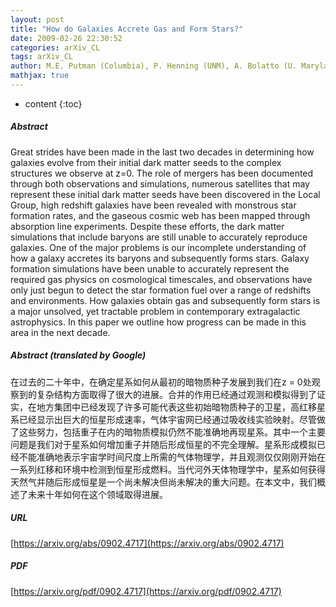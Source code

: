 ```yaml
---
layout: post
title: "How do Galaxies Accrete Gas and Form Stars?"
date: 2009-02-26 22:30:52
categories: arXiv_CL
tags: arXiv_CL
author: M.E. Putman (Columbia), P. Henning (UNM), A. Bolatto (U. Maryland), D. Keres (Harvard), D.J. Pisano (WVU/NRAO), J. Rosenberg (George Mason U.), F. Bigiel (UC-Berkeley), G. Bryan (Columbia), D. Calzetti (U. Mass), C. Carilli (NRAO), J. Charlton (PSU), H.-W. Chen (U. Chicago), J. Darling (U. Colorado), S. Gibson (W. Kentucky), N. Gnedin (FNAL), O. Gnedin (U. Michigan), F. Heitsch (U. Michigan), D. Hunter (Lowell), S. Kannappan (UNC), M. Krumholz (UC-Santa Cruz), A. Lazarian (U. Wisconsin), J. Lazio (NRL), A. Leroy (MPIA), F.J. Lockman (NRAO), M. Mac Low (AMNH), A. Maller (CUNY), G. Meurer (JHU), K. O'Neil (NRAO), J. Ostriker (Princeton), J.E.G. Peek (UCB), J.X. Prochaska (UC-Santa Cruz), R. Rand (UNM), B. Robertson (U. Chicago), D. Schiminovich (Columbia), J. Simon (Carnegie), S. Stanimirovic (UW-Madison),  et al. (9 additional authors not shown)
mathjax: true
---
```


* content
{:toc}

##### Abstract
Great strides have been made in the last two decades in determining how galaxies evolve from their initial dark matter seeds to the complex structures we observe at z=0. The role of mergers has been documented through both observations and simulations, numerous satellites that may represent these initial dark matter seeds have been discovered in the Local Group, high redshift galaxies have been revealed with monstrous star formation rates, and the gaseous cosmic web has been mapped through absorption line experiments. Despite these efforts, the dark matter simulations that include baryons are still unable to accurately reproduce galaxies. One of the major problems is our incomplete understanding of how a galaxy accretes its baryons and subsequently forms stars. Galaxy formation simulations have been unable to accurately represent the required gas physics on cosmological timescales, and observations have only just begun to detect the star formation fuel over a range of redshifts and environments. How galaxies obtain gas and subsequently form stars is a major unsolved, yet tractable problem in contemporary extragalactic astrophysics. In this paper we outline how progress can be made in this area in the next decade.

##### Abstract (translated by Google)
在过去的二十年中，在确定星系如何从最初的暗物质种子发展到我们在z = 0处观察到的复杂结构方面取得了很大的进展。合并的作用已经通过观测和模拟得到了证实，在地方集团中已经发现了许多可能代表这些初始暗物质种子的卫星，高红移星系已经显示出巨大的恒星形成速率，气体宇宙网已经通过吸收线实验映射。尽管做了这些努力，包括重子在内的暗物质模拟仍然不能准确地再现星系。其中一个主要问题是我们对于星系如何增加重子并随后形成恒星的不完全理解。星系形成模拟已经不能准确地表示宇宙学时间尺度上所需的气体物理学，并且观测仅仅刚刚开始在一系列红移和环境中检测到恒星形成燃料。当代河外天体物理学中，星系如何获得天然气并随后形成恒星是一个尚未解决但尚未解决的重大问题。在本文中，我们概述了未来十年如何在这个领域取得进展。

##### URL
[https://arxiv.org/abs/0902.4717](https://arxiv.org/abs/0902.4717)

##### PDF
[https://arxiv.org/pdf/0902.4717](https://arxiv.org/pdf/0902.4717)

